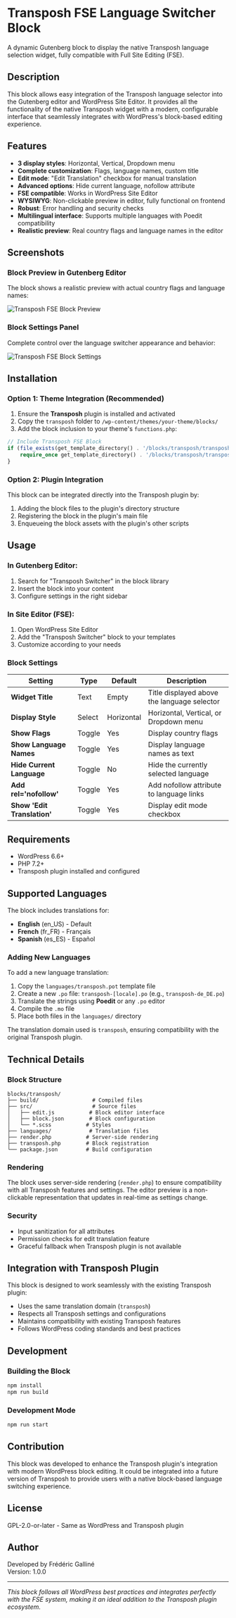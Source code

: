 # Transposh FSE Language Switcher Block

A dynamic Gutenberg block to display the native Transposh language selection widget, fully compatible with Full Site Editing (FSE).

## Description

This block allows easy integration of the Transposh language selector into the Gutenberg editor and WordPress Site Editor. It provides all the functionality of the native Transposh widget with a modern, configurable interface that seamlessly integrates with WordPress's block-based editing experience.

## Features

- **3 display styles**: Horizontal, Vertical, Dropdown menu
- **Complete customization**: Flags, language names, custom title
- **Edit mode**: "Edit Translation" checkbox for manual translation
- **Advanced options**: Hide current language, nofollow attribute
- **FSE compatible**: Works in WordPress Site Editor
- **WYSIWYG**: Non-clickable preview in editor, fully functional on frontend
- **Robust**: Error handling and security checks
- **Multilingual interface**: Supports multiple languages with Poedit compatibility
- **Realistic preview**: Real country flags and language names in the editor

## Screenshots

### Block Preview in Gutenberg Editor
The block shows a realistic preview with actual country flags and language names:

![Transposh FSE Block Preview](img/transposh-fse-block.png)

### Block Settings Panel
Complete control over the language switcher appearance and behavior:

![Transposh FSE Block Settings](img/transposh-fse-block-setting.png)

## Installation

### Option 1: Theme Integration (Recommended)
1. Ensure the **Transposh** plugin is installed and activated
2. Copy the `transposh` folder to `/wp-content/themes/your-theme/blocks/`
3. Add the block inclusion to your theme's `functions.php`:

```php
// Include Transposh FSE Block
if (file_exists(get_template_directory() . '/blocks/transposh/transposh.php')) {
    require_once get_template_directory() . '/blocks/transposh/transposh.php';
}
```

### Option 2: Plugin Integration
This block can be integrated directly into the Transposh plugin by:
1. Adding the block files to the plugin's directory structure
2. Registering the block in the plugin's main file
3. Enqueueing the block assets with the plugin's other scripts

## Usage

### In Gutenberg Editor:
1. Search for "Transposh Switcher" in the block library
2. Insert the block into your content
3. Configure settings in the right sidebar

### In Site Editor (FSE):
1. Open WordPress Site Editor
2. Add the "Transposh Switcher" block to your templates
3. Customize according to your needs

### Block Settings

| Setting | Type | Default | Description |
|---------|------|---------|-------------|
| **Widget Title** | Text | Empty | Title displayed above the language selector |
| **Display Style** | Select | Horizontal | Horizontal, Vertical, or Dropdown menu |
| **Show Flags** | Toggle | Yes | Display country flags |
| **Show Language Names** | Toggle | Yes | Display language names as text |
| **Hide Current Language** | Toggle | No | Hide the currently selected language |
| **Add rel='nofollow'** | Toggle | Yes | Add nofollow attribute to language links |
| **Show 'Edit Translation'** | Toggle | Yes | Display edit mode checkbox |

## Requirements

- WordPress 6.6+
- PHP 7.2+
- Transposh plugin installed and configured

## Supported Languages

The block includes translations for:
- **English** (en_US) - Default
- **French** (fr_FR) - Français
- **Spanish** (es_ES) - Español

### Adding New Languages

To add a new language translation:

1. Copy the `languages/transposh.pot` template file
2. Create a new `.po` file: `transposh-[locale].po` (e.g., `transposh-de_DE.po`)
3. Translate the strings using **Poedit** or any `.po` editor
4. Compile the `.mo` file
5. Place both files in the `languages/` directory

The translation domain used is `transposh`, ensuring compatibility with the original Transposh plugin.

## Technical Details

### Block Structure
```
blocks/transposh/
├── build/                 # Compiled files
├── src/                   # Source files
│   ├── edit.js           # Block editor interface
│   ├── block.json        # Block configuration
│   └── *.scss           # Styles
├── languages/            # Translation files
├── render.php           # Server-side rendering
├── transposh.php        # Block registration
└── package.json         # Build configuration
```

### Rendering
The block uses server-side rendering (`render.php`) to ensure compatibility with all Transposh features and settings. The editor preview is a non-clickable representation that updates in real-time as settings change.

### Security
- Input sanitization for all attributes
- Permission checks for edit translation feature
- Graceful fallback when Transposh plugin is not available

## Integration with Transposh Plugin

This block is designed to work seamlessly with the existing Transposh plugin:
- Uses the same translation domain (`transposh`)
- Respects all Transposh settings and configurations
- Maintains compatibility with existing Transposh features
- Follows WordPress coding standards and best practices

## Development

### Building the Block
```bash
npm install
npm run build
```

### Development Mode
```bash
npm run start
```

## Contribution

This block was developed to enhance the Transposh plugin's integration with modern WordPress block editing. It could be integrated into a future version of Transposh to provide users with a native block-based language switching experience.

## License

GPL-2.0-or-later - Same as WordPress and Transposh plugin

## Author

Developed by Frédéric Galliné  
Version: 1.0.0

---

*This block follows all WordPress best practices and integrates perfectly with the FSE system, making it an ideal addition to the Transposh plugin ecosystem.*
